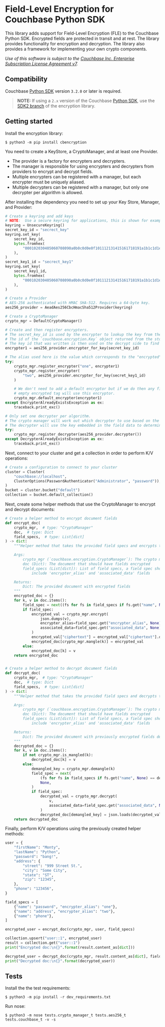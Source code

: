 # Field-Level Encryption for Couchbase Python SDK

This library adds support for Field-Level Encryption (FLE) to the Couchbase
Python SDK. Encrypted fields are protected in transit and at rest. The library 
provides functionality for encryption and decryption.  The library also provides
a framework for implementing your own crypto components.

_Use of this software is subject to the
[Couchbase Inc. Enterprise Subscription License Agreement v7](https://www.couchbase.com/ESLA01162020)._

## Compatibility

Couchbase [Python SDK](https://github.com/couchbase/couchbase-python-client) version `3.2.0` or later is required.

>**NOTE:** If using a `2.x` version of the Couchbase [Python SDK](https://github.com/couchbase/couchbase-python-client), use the [SDK2 branch](https://github.com/couchbase/python-couchbase-encryption/tree/SDK2) of the encryption library.

## Getting started

Install the encryption library:
```console
$ python3 -m pip install cbencryption
```

You need to create a KeyStore, a CryptoManager, and at least one Provider.

* The provider is a factory for encrypters and decrypters.
* The manager is responsible for using encrypters and decrypters from providers to encrypt and decrypt fields.
* Multiple encrypters can be registered with a manager, but each encrypter must be uniquely aliased.
* Multiple decrypters can be registered with a manager, but only one decrypter per algorithm is allowed.

After installing the dependency you need to set up your Key Store, Manager, and Provider:
```python
# Create a keyring and add keys
# NOTE:  Use a secure keyring for applications, this is shown for example purposes
keyring = UnsecureKeyring()
secret_key_id = "secrect_key"
keyring.set_key(
    secret_key_id,
    bytes.fromhex(
        "000102030405060708090a0b0c0d0e0f101112131415161718191a1b1c1d1e1f202122232425262728292a2b2c2d2e2f303132333435363738393a3b3c3d3e3f"
    ),
)
secret_key1_id = "secrect_key1"
keyring.set_key(
    secret_key1_id,
    bytes.fromhex(
        "000102030405060708090a0b0c0d0e0f101112131415161718191a1b1c1d1e1f202122232425262728292a2b2c2d2e2f303132333435363738393a3b3c3d3e3f"
    ),
)

# Create a Provider
# AES-256 authenticated with HMAC SHA-512. Requires a 64-byte key.
aes256_provider = AeadAes256CbcHmacSha512Provider(keyring)

# Create a CryptoManager
crypto_mgr = DefaultCryptoManager()

# Create and then register encrypters.
# The secret_key_id is used by the encrypter to lookup the key from the store when encrypting a document.
# The id of the `couchbase.encryption.Key` object returned from the store at encryption time is written into the data for the field to be encrypted.
# The key id that was written is then used on the decrypt side to find the corresponding key from the store.
encrypter1 = aes256_provider.encrypter_for_key(secret_key_id)

# The alias used here is the value which corresponds to the "encrypted" field annotation.
try:
    crypto_mgr.register_encrypter("one", encrypter1)
    crypto_mgr.register_encrypter(
        "two", aes256_provider.encrypter_for_key(secret_key1_id)
    )

    # We don't need to add a default encryptor but if we do then any fields with an
    # empty encrypted tag will use this encryptor.
    crypto_mgr.default_encrypter(encrypter1)
except EncrypterAlreadyExistsException as ex:
    traceback.print_exc()

# Only set one decrypter per algorithm.
# The crypto manager will work out which decrypter to use based on the alg field embedded in the field data.
# The decrypter will use the key embedded in the field data to determine which key to fetch from the key store for decryption.
try:
    crypto_mgr.register_decrypter(aes256_provider.decrypter())
except DecrypterAlreadyExistsException as ex:
    traceback.print_exc()
```

Next, connect to your cluster and get a collection in order to perform K/V operations:
```python
# Create a configuration to connect to your cluster
cluster = Cluster(
    "couchbase://localhost",
    ClusterOptions(PasswordAuthenticator("Administrator", "password")),
)
bucket = cluster.bucket("default")
collection = bucket.default_collection()
```

Next, create some helper methods that use the CryptoManager to encrypt and decrypt documents:
```python
# Create a helper method to encrypt document fields
def encrypt_doc(
    crypto_mgr,  # type: "CryptoManager"
    doc,  # type: Dict
    field_specs,  # type: List[dict]
) -> dict:
    """Helper method that takes the provided field specs and encrypts the matching fields of the provided document.

    Args:
        crypto_mgr (`couchbase.encryption.CryptoManager`): The crypto manager that contains registries to application's encrypters and decrypters
        doc (Dict): The document that should have fields encrypted
        field_specs (List[dict]): List of field specs, a field spec should be a dict containing at least a 'name' field.  Can optionally
            include 'encrypter_alias' and 'associated_data' fields

    Returns:
        Dict: The provided document with encrypted fields
    """
    encrypted_doc = {}
    for k, v in doc.items():
        field_spec = next((fs for fs in field_specs if fs.get("name", None) == k), None)
        if field_spec:
            encrypted_val = crypto_mgr.encrypt(
                json.dumps(v),
                encrypter_alias=field_spec.get("encrypter_alias", None),
                associated_data=field_spec.get("associated_data", None),
            )
            encrypted_val["ciphertext"] = encrypted_val["ciphertext"].decode("utf-8")
            encrypted_doc[crypto_mgr.mangle(k)] = encrypted_val
        else:
            encrypted_doc[k] = v
    return encrypted_doc


# Create a helper method to decrypt document fields
def decrypt_doc(
    crypto_mgr,  # type: "CryptoManager"
    doc,  # type: Dict
    field_specs,  # type: List[dict]
) -> dict:
    """Helper method that takes the provided field specs and decrypts the matching fields of the provided document.

    Args:
        crypto_mgr (`couchbase.encryption.CryptoManager`): The crypto manager that contains registries to application's encrypters and decrypters
        doc (Dict): The document that should have fields encrypted
        field_specs (List[dict]): List of field specs, a field spec should be a dict containing at least a 'name' field.  Can optionally
            include 'encrypter_alias' and 'associated_data' fields

    Returns:
        Dict: The provided document with previously encrypted fields decrypted.
    """
    decrypted_doc = {}
    for k, v in doc.items():
        if not crypto_mgr.is_mangled(k):
            decrypted_doc[k] = v
        else:
            demangled_key = crypto_mgr.demangle(k)
            field_spec = next(
                (fs for fs in field_specs if fs.get("name", None) == demangled_key),
                None,
            )
            if field_spec:
                decrypted_val = crypto_mgr.decrypt(
                    v,
                    associated_data=field_spec.get("associated_data", None),
                )
                decrypted_doc[demangled_key] = json.loads(decrypted_val)
    return decrypted_doc
```

Finally, perform K/V operations using the previously created helper methods:
```python
user = {
    "firstName": "Monty",
    "lastName": "Python",
    "password": "bang!",
    "address": {
        "street": "999 Street St.",
        "city": "Some City",
        "state": "ST",
        "zip": "12345",
    },
    "phone": "123456",
}

field_specs = [
    {"name": "password", "encrypter_alias": "one"},
    {"name": "address", "encrypter_alias": "two"},
    {"name": "phone"},
]

encrypted_user = encrypt_doc(crypto_mgr, user, field_specs)

collection.upsert("user::1", encrypted_user)
result = collection.get("user::1")
print("Encrypted doc:\n{}".format(result.content_as[dict]))

decrypted_user = decrypt_doc(crypto_mgr, result.content_as[dict], field_specs)
print("Decrypted doc:\n{}".format(decrypted_user))
```

## Tests

Install the the test requirements:
```console
$ python3 -m pip install -r dev_requirements.txt
```

Run nose:
```console
$ python3 -m nose tests.crypto_manager_t tests.aes256_t tests.couchbase_t -v -s
```
